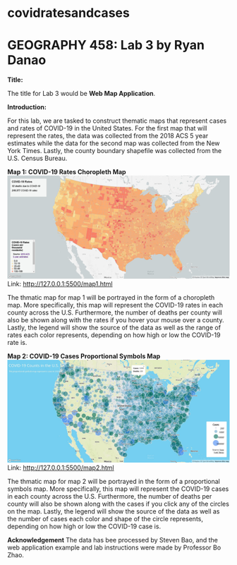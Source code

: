 # covidratesandcases
# GEOGRAPHY 458: Lab 3 by Ryan Danao

**Title:**

The title for Lab 3 would be **Web Map Application**. 

**Introduction:**

For this lab, we are tasked to construct thematic maps that represent cases and rates of COVID-19 in the United States. For the first map that will represent the rates, the data was collected from the 2018 ACS 5 year estimates while the data for the second map was collected from the New York Times. Lastly, the county boundary shapefile was collected from the U.S. Census Bureau. 

**Map 1: COVID-19 Rates Choropleth Map**
![map 1](/img/Map1.jpg)
Link: http://127.0.0.1:5500/map1.html

The thmatic map for map 1 will be portrayed in the form of a choropleth map. More specifically, this map will represent the COVID-19 rates in each county across the U.S. Furthermore, the number of deaths per county will also be shown along with the rates if you hover your mouse over a county. Lastly, the legend will show the source of the data as well as the range of rates each color represents, depending on how high or low the COVID-19 rate is.

**Map 2: COVID-19 Cases Proportional Symbols Map**
![map 2](/img/Map2.jpg)
Link: http://127.0.0.1:5500/map2.html

The thmatic map for map 2 will be portrayed in the form of a proportional symbols map. More specifically, this map will represent the COVID-19 cases in each county across the U.S. Furthermore, the number of deaths per county will also be shown along with the cases if you click any of the circles on the map. Lastly, the legend will show the source of the data as well as the number of cases each color and shape of the circle represents, depending on how high or low the COVID-19 case is.

**Acknowledgement**
The data has bee processed by Steven Bao, and the web application example and lab instructions were made by Professor Bo Zhao.
